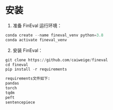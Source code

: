 # 安装

1. 准备 FinEval 运行环境：

  ```python
  conda create --name fineval_venv python=3.8
  conda activate fineval_venv
  ```

2. 安装 FinEval：

  ```python
  git clone https://github.com/caiweige/fineval
  cd fineval
  pip install -r requirements
  
  requirements文件如下:
  pandas
  torch
  tqdm
  peft
  sentencepiece
  ```
